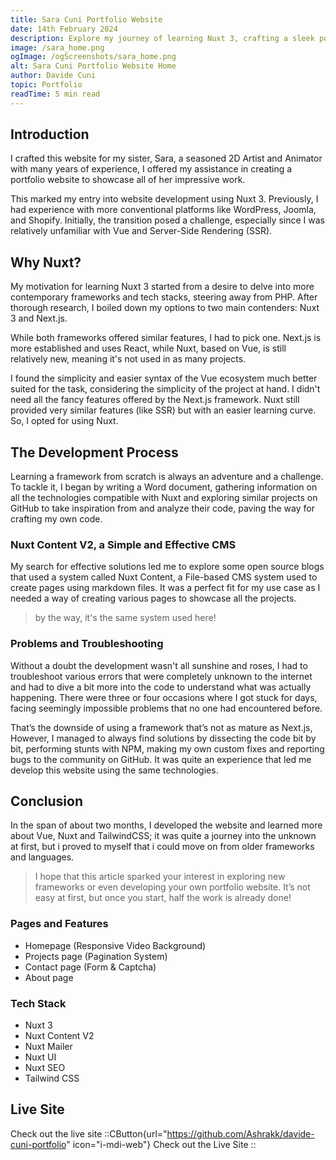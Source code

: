 ```yaml
---
title: Sara Cuni Portfolio Website
date: 14th February 2024
description: Explore my journey of learning Nuxt 3, crafting a sleek portfolio for 2D Artist and Animator, Sara Cuni. Discover the tech stack and features!
image: /sara_home.png
ogImage: /ogScreenshots/sara_home.png
alt: Sara Cuni Portfolio Website Home
author: Davide Cuni
topic: Portfolio
readTime: 5 min read
---
```


## Introduction

I crafted this website for my sister, Sara, a seasoned 2D Artist and Animator with many years of experience, I offered my assistance in creating a portfolio website to showcase all of her impressive work.

This marked my entry into website development using Nuxt 3. Previously, I had experience with more conventional platforms like WordPress, Joomla, and Shopify. Initially, the transition posed a challenge, especially since I was relatively unfamiliar with Vue and Server-Side Rendering (SSR).

## Why Nuxt?

My motivation for learning Nuxt 3 started from a desire to delve into more contemporary frameworks and tech stacks, steering away from PHP. After thorough research, I boiled down my options to two main contenders: Nuxt 3 and Next.js.

While both frameworks offered similar features, I had to pick one. Next.js is more established and uses React, while Nuxt, based on Vue, is still relatively new, meaning it's not used in as many projects.

I found the simplicity and easier syntax of the Vue ecosystem much better suited for the task, considering the simplicity of the project at hand. I didn't need all the fancy features offered by the Next.js framework. Nuxt still provided very similar features (like SSR) but with an easier learning curve. So, I opted for using Nuxt.

## The Development Process

Learning a framework from scratch is always an adventure and a challenge. To tackle it, I began by writing a Word document, gathering information on all the technologies compatible with Nuxt and exploring similar projects on GitHub to take inspiration from and analyze their code, paving the way for crafting my own code.

### Nuxt Content V2, a Simple and Effective CMS

My search for effective solutions led me to explore some open source blogs that used a system called Nuxt Content, a File-based CMS system used to create pages using markdown files. It was a perfect fit for my use case as I needed a way of creating various pages to showcase all the projects.

> by the way, it's the same system used here!

### Problems and Troubleshooting

Without a doubt the development wasn't all sunshine and roses, I had to troubleshoot various errors that were completely unknown to the internet and had to dive a bit more into the code to understand what was actually happening. There were three or four occasions where I got stuck for days, facing seemingly impossible problems that no one had encountered before.

That’s the downside of using a framework that’s not as mature as Next.js, However, I managed to always find solutions by dissecting the code bit by bit, performing stunts with NPM, making my own custom fixes and reporting bugs to the community on GitHub. It was quite an experience that led me develop this website using the same technologies.

## Conclusion

In the span of about two months, I developed the website and learned more about Vue, Nuxt and TailwindCSS; it was quite a journey into the unknown at first, but i proved to myself that i could move on from older frameworks and languages.

> I hope that this article sparked your interest in exploring new frameworks or even developing your own portfolio website. It’s not easy at first, but once you start, half the work is already done!

### Pages and Features

- Homepage (Responsive Video Background)
- Projects page (Pagination System)
- Contact page (Form & Captcha)
- About page  

### Tech Stack

- Nuxt 3
- Nuxt Content V2
- Nuxt Mailer
- Nuxt UI
- Nuxt SEO
- Tailwind CSS

## Live Site

Check out the live site
::CButton{url="https://github.com/Ashrakk/davide-cuni-portfolio" icon="i-mdi-web"}
Check out the Live Site
::
